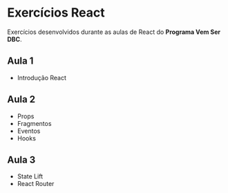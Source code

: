 # Exercícios React

Exercícios desenvolvidos durante as aulas de React do **Programa Vem Ser DBC**.

## Aula 1

- Introdução React

## Aula 2

- Props
- Fragmentos
- Eventos
- Hooks

## Aula 3

- State Lift
- React Router
